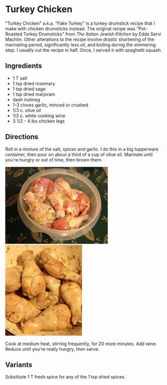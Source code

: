 # Turkey Chicken

"Turkey Chicken" a.k.a. "Fake Turkey" is a turkey drumstick recipe that I make with chicken drumsticks instead. The original recipe was "Pot-Roasted Turkey Drumsticks" from _The Italian Jewish Kitchen_ by Edda Servi Machlin. Other alterations to the recipe involve drastic shortening of the marinating period, significantly less oil, and boiling during the simmering step. I usually cut the recipe in half.  Once, I served it with spaghetti squash.

## Ingredients

* 1 T salt
* 1 tsp dried rosemary
* 1 tsp dried sage
* 1 tsp dried marjoram
* dash nutmeg
* 1-3 cloves garlic, minced or crushed
* 1/3 c. olive oil
* 1/2 c. white cooking wine
* 3 1/2 - 4 lbs chicken legs

## Directions

Roll in a mixture of the salt, spices and garlic. I do this in a big tupperware container, then pour on about a third of a cup of olive oil. Marinate until you're hungry or out of time, then brown them. 

![marinating](../images/marinating.jpg)
![cooking](../images/cooking.png)

Cook at medium heat, stirring frequently, for 20 more minutes. Add wine. Reduce until you're really hungry, then serve.

## Variants

Substitute 1 T fresh spice for any of the 1 tsp dried spices.
